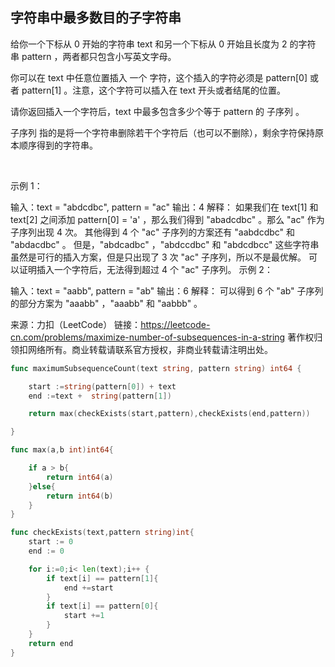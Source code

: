 ## 字符串中最多数目的子字符串
给你一个下标从 0 开始的字符串 text 和另一个下标从 0 开始且长度为 2 的字符串 pattern ，两者都只包含小写英文字母。

你可以在 text 中任意位置插入 一个 字符，这个插入的字符必须是 pattern[0] 或者 pattern[1] 。注意，这个字符可以插入在 text 开头或者结尾的位置。

请你返回插入一个字符后，text 中最多包含多少个等于 pattern 的 子序列 。

子序列 指的是将一个字符串删除若干个字符后（也可以不删除），剩余字符保持原本顺序得到的字符串。

 

示例 1：

输入：text = "abdcdbc", pattern = "ac"
输出：4
解释：
如果我们在 text[1] 和 text[2] 之间添加 pattern[0] = 'a' ，那么我们得到 "abadcdbc" 。那么 "ac" 作为子序列出现 4 次。
其他得到 4 个 "ac" 子序列的方案还有 "aabdcdbc" 和 "abdacdbc" 。
但是，"abdcadbc" ，"abdccdbc" 和 "abdcdbcc" 这些字符串虽然是可行的插入方案，但是只出现了 3 次 "ac" 子序列，所以不是最优解。
可以证明插入一个字符后，无法得到超过 4 个 "ac" 子序列。
示例 2：

输入：text = "aabb", pattern = "ab"
输出：6
解释：
可以得到 6 个 "ab" 子序列的部分方案为 "aaabb" ，"aaabb" 和 "aabbb" 。

来源：力扣（LeetCode）
链接：https://leetcode-cn.com/problems/maximize-number-of-subsequences-in-a-string
著作权归领扣网络所有。商业转载请联系官方授权，非商业转载请注明出处。

```go
func maximumSubsequenceCount(text string, pattern string) int64 {

    start :=string(pattern[0]) + text  
    end :=text +  string(pattern[1])

    return max(checkExists(start,pattern),checkExists(end,pattern))

}

func max(a,b int)int64{

    if a > b{
        return int64(a)
    }else{
        return int64(b)
    }
}

func checkExists(text,pattern string)int{
    start := 0
    end := 0

    for i:=0;i< len(text);i++ {
        if text[i] == pattern[1]{
            end +=start
        }
        if text[i] == pattern[0]{
            start +=1
        }
    }
    return end
}
```
